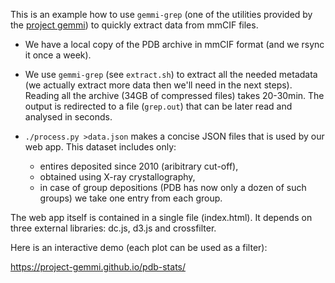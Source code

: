 
This is an example how to use `gemmi-grep` (one of the utilities
provided by the [project gemmi][1]) to quickly extract data from mmCIF files.

* We have a local copy of the PDB archive in mmCIF format
  (and we rsync it once a week).

* We use `gemmi-grep` (see `extract.sh`) to extract all the needed metadata
  (we actually extract more data then we'll need in the next steps).
  Reading all the archive (34GB of compressed files) takes 20-30min.
  The output is redirected to a file (`grep.out`) that can be later read
  and analysed in seconds.

* `./process.py >data.json` makes a concise JSON files that is used by our
  web app.  This dataset includes only:

    * entires deposited since 2010 (aribitrary cut-off),
    * obtained using X-ray crystallography,
    * in case of group depositions (PDB has now only a dozen of such groups)
      we take one entry from each group.

The web app itself is contained in a single file (index.html).
It depends on three external libraries: dc.js, d3.js and crossfilter.

Here is an interactive demo (each plot can be used as a filter):

https://project-gemmi.github.io/pdb-stats/


[1]: https://project-gemmi.github.io/
